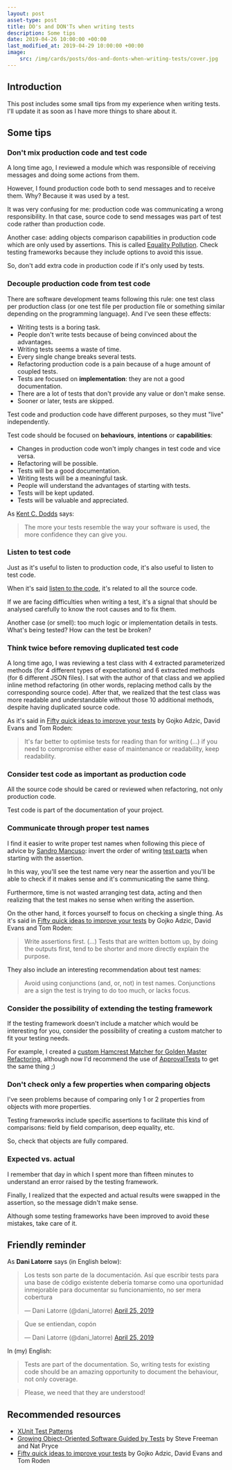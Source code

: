 ```yaml
---
layout: post
asset-type: post
title: DO's and DON'Ts when writing tests
description: Some tips
date: 2019-04-26 10:00:00 +00:00
last_modified_at: 2019-04-29 10:00:00 +00:00
image:
    src: /img/cards/posts/dos-and-donts-when-writing-tests/cover.jpg
---
```


## Introduction

This post includes some small tips from my experience when writing tests. I'll update it as soon as I have more things to share about it.

## Some tips

### Don't mix production code and test code

A long time ago, I reviewed a module which was responsible of receiving messages and doing some actions from them.

However, I found production code both to send messages and to receive them. Why? Because it was used by a test.

It was very confusing for me: production code was communicating a wrong responsibility. In that case, source code to send messages was part of test code rather than production code.

Another case: adding objects comparison capabilities in production code which are only used by assertions. This is called [Equality Pollution](http://xunitpatterns.com/Test%20Logic%20in%20Production.html). Check testing frameworks because they include options to avoid this issue.

So, don't add extra code in production code if it's only used by tests.

### Decouple production code from test code

There are software development teams following this rule: one test class per production class (or one test file per production file or something similar depending on the programming language). And I've seen these effects:

* Writing tests is a boring task.
* People don't write tests because of being convinced about the advantages.
* Writing tests seems a waste of time.
* Every single change breaks several tests.
* Refactoring production code is a pain because of a huge amount of coupled tests.
* Tests are focused on **implementation**: they are not a good documentation.
* There are a lot of tests that don't provide any value or don't make sense.
* Sooner or later, tests are skipped.

Test code and production code have different purposes, so they must "live" independently.

Test code should be focused on **behaviours**, **intentions** or **capabilities**:

* Changes in production code won't imply changes in test code and vice versa.
* Refactoring will be possible.
* Tests will be a good documentation.
* Writing tests will be a meaningful task.
* People will understand the advantages of starting with tests.
* Tests will be kept updated.
* Tests will be valuable and appreciated.

As [Kent C. Dodds](https://twitter.com/kentcdodds) says:

> The more your tests resemble the way your software is used, the more confidence they can give you.

### Listen to test code

Just as it's useful to listen to production code, it's also useful to listen to test code.

When it's said [listen to the code](http://wiki.c2.com/?ListenToTheCode), it's related to all the source code.

If we are facing difficulties when writing a test, it's a signal that should be analysed carefully to know the root causes and to fix them.

Another case (or smell): too much logic or implementation details in tests. What's being tested? How can the test be broken?

### Think twice before removing duplicated test code

A long time ago, I was reviewing a test class with 4 extracted parameterized methods (for 4 different types of expectations) and 6 extracted methods (for 6 different JSON files). I sat with the author of that class and we applied inline method refactoring (in other words, replacing method calls by the corresponding source code). After that, we realized that the test class was more readable and understandable without those 10 additional methods, despite having duplicated source code.

As it's said in [Fifty quick ideas to improve your tests](https://fiftyquickideas.com/fifty-quick-ideas-to-improve-your-tests/) by Gojko Adzic, David Evans and Tom Roden:

> It's far better to optimise tests for reading than for writing (...) if you need to compromise either ease of maintenance or readability, keep readability.

### Consider test code as important as production code

All the source code should be cared or reviewed when refactoring, not only production code.

Test code is part of the documentation of your project.

### Communicate through proper test names

I find it easier to write proper test names when following this piece of advice by [Sandro Mancuso](https://twitter.com/sandromancuso): invert the order of writing [test parts](http://wiki.c2.com/?ArrangeActAssert) when starting with the assertion. 

In this way, you'll see the test name very near the assertion and you'll be able to check if it makes sense and it's communicating the same thing.

Furthermore, time is not wasted arranging test data, acting and then realizing that the test makes no sense when writing the assertion. 

On the other hand, it forces yourself to focus on checking a single thing. As it's said in [Fifty quick ideas to improve your tests](https://fiftyquickideas.com/fifty-quick-ideas-to-improve-your-tests/) by Gojko Adzic, David Evans and Tom Roden:

> Write assertions first. (...) Tests that are written bottom up, by doing the outputs first, tend to be shorter and more directly explain the purpose.

They also include an interesting recommendation about test names:

> Avoid using conjunctions (and, or, not) in test names. Conjunctions are a sign the test is trying to do too much, or lacks focus.

### Consider the possibility of extending the testing framework

If the testing framework doesn't include a matcher which would be interesting for you, consider the possibility of creating a custom matcher to fit your testing needs.

For example, I created a [custom Hamcrest Matcher for Golden Master Refactoring](https://github.com/rachelcarmena/legacyutils/blob/custom-hamcrest-matcher/src/test/java/com/gmaur/legacycode/legacyutils/output/StringIsEqualsAsPreviousInMatcher.java), although now I'd recommend the use of [ApprovalTests](https://github.com/approvals) to get the same thing ;)

### Don't check only a few properties when comparing objects

I've seen problems because of comparing only 1 or 2 properties from objects with more properties.

Testing frameworks include specific assertions to facilitate this kind of comparisons: field by field comparison, deep equality, etc.

So, check that objects are fully compared.

### Expected vs. actual

I remember that day in which I spent more than fifteen minutes to understand an error raised by the testing framework. 

Finally, I realized that the expected and actual results were swapped in the assertion, so the message didn't make sense.

Although some testing frameworks have been improved to avoid these mistakes, take care of it.

## Friendly reminder

As **Dani Latorre** says (in English below):

<blockquote class="twitter-tweet" data-lang="en"><p lang="es" dir="ltr">Los tests son parte de la documentación. Así que escribir tests para una base de código existente debería tomarse como una oportunidad inmejorable para documentar su funcionamiento, no ser mera cobertura </p>&mdash; Dani Latorre (@dani_latorre) <a href="https://twitter.com/dani_latorre/status/1121412874088386562?ref_src=twsrc%5Etfw">April 25, 2019</a></blockquote>

<blockquote class="twitter-tweet" data-lang="en"><p lang="es" dir="ltr">Que se entiendan, copón</p>&mdash; Dani Latorre (@dani_latorre) <a href="https://twitter.com/dani_latorre/status/1121413066166394880?ref_src=twsrc%5Etfw">April 25, 2019</a></blockquote>

In (my) English:

> Tests are part of the documentation. So, writing tests for existing code should be an amazing opportunity to document the behaviour, not only coverage.

> Please, we need that they are understood!

## Recommended resources

* [XUnit Test Patterns](http://xunitpatterns.com)
* [Growing Object-Oriented Software Guided by Tests](http://www.growing-object-oriented-software.com) by Steve Freeman and Nat Pryce
* [Fifty quick ideas to improve your tests](https://fiftyquickideas.com/fifty-quick-ideas-to-improve-your-tests/) by Gojko Adzic, David Evans and Tom Roden

